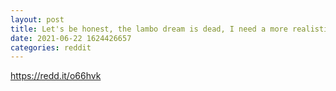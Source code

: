 ```yaml
--- 
layout: post 
title: Let's be honest, the lambo dream is dead, I need a more realistic objective 
date: 2021-06-22 1624426657 
categories: reddit 
--- 
```

https://redd.it/o66hvk